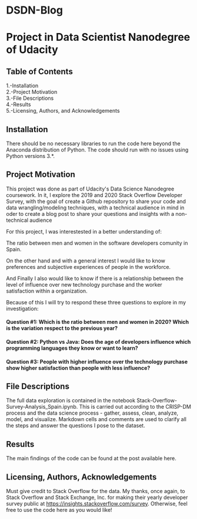 # DSDN-Blog



# Project in Data Scientist Nanodegree of Udacity

## Table of Contents


1.-Installation  
2.-Project Motivation  
3.-File Descriptions  
4.-Results  
5.-Licensing, Authors, and Acknowledgements  

## Installation
There should be no necessary libraries to run the code here beyond the Anaconda distribution of Python. The code should run with no issues using Python versions 3.*.

## Project Motivation
This project was done as part of Udacity's Data Science Nanodegree coursework. In it, I explore the 2019 and 2020 Stack Overflow Developer Survey, with the goal of create a Github repository to share your code and data wrangling/modeling techniques, with a technical audience in mind in oder to create a blog post to share your questions and insights with a non-technical audience

For this project, I was interestested in a better understanding of:


The ratio between men and women in the software developers comunity in Spain.

On the other hand and with a general interest I would like to know preferences and subjective experiences of people in the workforce. 

And Finally I also would like to know if there is a relationship between the level of influence over new technology purchase and the worker satisfaction within a organization.

Because of this I will try to respond these three questions to explore in my investigation:

#### Question #1: Which is the ratio between men and women in 2020? Which is the variation respect to the previous year?

#### Question #2: Python vs Java: Does the age of developers influence which programming languages they know or want to learn?

#### Question #3: People with higher influence over the technology purchase show higher satisfaction than people with less influence?

## File Descriptions
The full data exploration is contained in the notebook Stack-Overflow-Survey-Analysis_Spain.ipynb. This is carried out according to the CRISP-DM process and the data science process - gather, assess, clean, analyze, model, and visualize. Markdown cells and comments are used to clarify all the steps and answer the questions I pose to the dataset.


## Results
The main findings of the code can be found at the post available here.

## Licensing, Authors, Acknowledgements
Must give credit to Stack Overflow for the data.
My thanks, once again, to Stack Overflow and Stack Exchange, Inc. for making their yearly developer survey public at https://insights.stackoverflow.com/survey.
Otherwise, feel free to use the code here as you would like!
